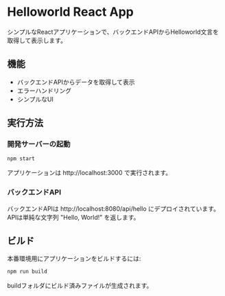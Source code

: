 # Helloworld React App

シンプルなReactアプリケーションで、バックエンドAPIからHelloworld文言を取得して表示します。

## 機能

- バックエンドAPIからデータを取得して表示
- エラーハンドリング
- シンプルなUI

## 実行方法

### 開発サーバーの起動

```bash
npm start
```

アプリケーションは http://localhost:3000 で実行されます。

### バックエンドAPI

バックエンドAPIは http://localhost:8080/api/hello にデプロイされています。
APIは単純な文字列 "Hello, World!" を返します。

## ビルド

本番環境用にアプリケーションをビルドするには:

```bash
npm run build
```

buildフォルダにビルド済みファイルが生成されます。
